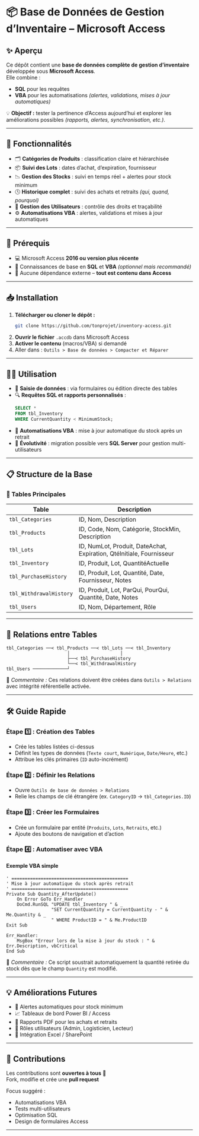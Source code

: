 # 📦 Base de Données de Gestion d’Inventaire – Microsoft Access

## ✨ Aperçu

Ce dépôt contient une **base de données complète de gestion d’inventaire** développée sous **Microsoft Access**.  
Elle combine :

- **SQL** pour les requêtes  
- **VBA** pour les automatisations *(alertes, validations, mises à jour automatiques)*  

💡 **Objectif :** tester la pertinence d’Access aujourd’hui et explorer les améliorations possibles *(rapports, alertes, synchronisation, etc.)*.

---

## 🌟 Fonctionnalités

- 🗂️ **Catégories de Produits** : classification claire et hiérarchisée  
- 📦 **Suivi des Lots** : dates d’achat, d’expiration, fournisseur  
- 📉 **Gestion des Stocks** : suivi en temps réel + alertes pour stock minimum  
- 🕓 **Historique complet** : suivi des achats et retraits *(qui, quand, pourquoi)*  
- 👥 **Gestion des Utilisateurs** : contrôle des droits et traçabilité  
- ⚙️ **Automatisations VBA** : alertes, validations et mises à jour automatiques  

---

## 🔧 Prérequis

- 💻 Microsoft Access **2016 ou version plus récente**  
- 🧠 Connaissances de base en **SQL** et **VBA** *(optionnel mais recommandé)*  
- 🚫 Aucune dépendance externe – **tout est contenu dans Access**

---

## 📥 Installation

1. **Télécharger ou cloner le dépôt :**
   ```bash
   git clone https://github.com/tonprojet/inventory-access.git
   ```
2. **Ouvrir le fichier** `.accdb` dans Microsoft Access  
3. **Activer le contenu** (macros/VBA) si demandé  
4. Aller dans : `Outils > Base de données > Compacter et Réparer`

---

## 👩‍💻 Utilisation

- 📝 **Saisie de données** : via formulaires ou édition directe des tables  
- 🔍 **Requêtes SQL et rapports personnalisés** :
   ```sql
   SELECT * 
   FROM tbl_Inventory 
   WHERE CurrentQuantity < MinimumStock;
   ```
- 🤖 **Automatisations VBA** : mise à jour automatique du stock après un retrait  
- 🚀 **Évolutivité** : migration possible vers **SQL Server** pour gestion multi-utilisateurs  

---

## 📋 Structure de la Base

### 🧱 Tables Principales

| Table | Description |
|--------|--------------|
| `tbl_Categories` | ID, Nom, Description |
| `tbl_Products` | ID, Code, Nom, Catégorie, StockMin, Description |
| `tbl_Lots` | ID, NumLot, Produit, DateAchat, Expiration, QtéInitiale, Fournisseur |
| `tbl_Inventory` | ID, Produit, Lot, QuantitéActuelle |
| `tbl_PurchaseHistory` | ID, Produit, Lot, Quantité, Date, Fournisseur, Notes |
| `tbl_WithdrawalHistory` | ID, Produit, Lot, ParQui, PourQui, Quantité, Date, Notes |
| `tbl_Users` | ID, Nom, Département, Rôle |

---

## 🔗 Relations entre Tables

```text
tbl_Categories ──< tbl_Products ──< tbl_Lots ──< tbl_Inventory
                       │                   │
                       ├──< tbl_PurchaseHistory
                       └──< tbl_WithdrawalHistory
tbl_Users ─────────────┘
```

💬 *Commentaire :* Ces relations doivent être créées dans `Outils > Relations` avec intégrité référentielle activée.

---

## 🛠️ Guide Rapide

### Étape 1️⃣ : Création des Tables

- Crée les tables listées ci-dessus  
- Définit les types de données (`Texte court`, `Numérique`, `Date/Heure`, etc.)  
- Attribue les clés primaires (`ID` auto-incrément)  

### Étape 2️⃣ : Définir les Relations

- Ouvre `Outils de base de données > Relations`  
- Relie les champs de clé étrangère (ex. `CategoryID` → `tbl_Categories.ID`)

### Étape 3️⃣ : Créer les Formulaires

- Crée un formulaire par entité (`Produits`, `Lots`, `Retraits`, etc.)  
- Ajoute des boutons de navigation et d’action  

### Étape 4️⃣ : Automatiser avec VBA

#### Exemple VBA simple

```vba
' ============================================
' Mise à jour automatique du stock après retrait
' ============================================
Private Sub Quantity_AfterUpdate()
    On Error GoTo Err_Handler
    DoCmd.RunSQL "UPDATE tbl_Inventory " & _
                 "SET CurrentQuantity = CurrentQuantity - " & Me.Quantity & _
                 " WHERE ProductID = " & Me.ProductID
Exit Sub

Err_Handler:
    MsgBox "Erreur lors de la mise à jour du stock : " & Err.Description, vbCritical
End Sub
```

💬 *Commentaire :* Ce script soustrait automatiquement la quantité retirée du stock dès que le champ `Quantity` est modifié.

---

## 💡 Améliorations Futures

- 🔔 Alertes automatiques pour stock minimum  
- 📈 Tableaux de bord Power BI / Access  
- 🧾 Rapports PDF pour les achats et retraits  
- 🔐 Rôles utilisateurs (Admin, Logisticien, Lecteur)  
- 🔄 Intégration Excel / SharePoint  

---

## 🤝 Contributions

Les contributions sont **ouvertes à tous** 💪  
Fork, modifie et crée une **pull request**  

Focus suggéré :
- Automatisations VBA  
- Tests multi-utilisateurs  
- Optimisation SQL  
- Design de formulaires Access  

---
